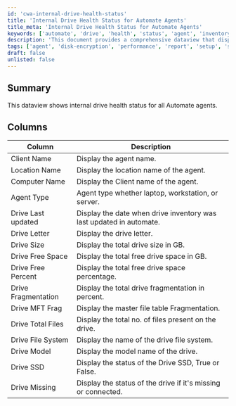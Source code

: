```yaml
---
id: 'cwa-internal-drive-health-status'
title: 'Internal Drive Health Status for Automate Agents'
title_meta: 'Internal Drive Health Status for Automate Agents'
keywords: ['automate', 'drive', 'health', 'status', 'agent', 'inventory']
description: 'This document provides a comprehensive dataview that displays the internal drive health status for all ConnectWise Automate agents, detailing various metrics such as drive size, free space, fragmentation, and more.'
tags: ['agent', 'disk-encryption', 'performance', 'report', 'setup', 'software']
draft: false
unlisted: false
---
```

## Summary

This dataview shows internal drive health status for all Automate agents.

## Columns

| Column                | Description                                                               |
|----------------------|---------------------------------------------------------------------------|
| Client Name          | Display the agent name.                                                  |
| Location Name        | Display the location name of the agent.                                  |
| Computer Name        | Display the Client name of the agent.                                    |
| Agent Type           | Agent type whether laptop, workstation, or server.                       |
| Drive Last updated    | Display the date when drive inventory was last updated in automate.      |
| Drive Letter         | Display the drive letter.                                                |
| Drive Size           | Display the total drive size in GB.                                      |
| Drive Free Space     | Display the total free drive space in GB.                                |
| Drive Free Percent    | Display the total free drive space percentage.                           |
| Drive Fragmentation   | Display the total drive fragmentation in percent.                        |
| Drive MFT Frag       | Display the master file table Fragmentation.                             |
| Drive Total Files    | Display the total no. of files present on the drive.                    |
| Drive File System    | Display the name of the drive file system.                               |
| Drive Model          | Display the model name of the drive.                                     |
| Drive SSD            | Display the status of the Drive SSD, True or False.                     |
| Drive Missing        | Display the status of the drive if it's missing or connected.           |


